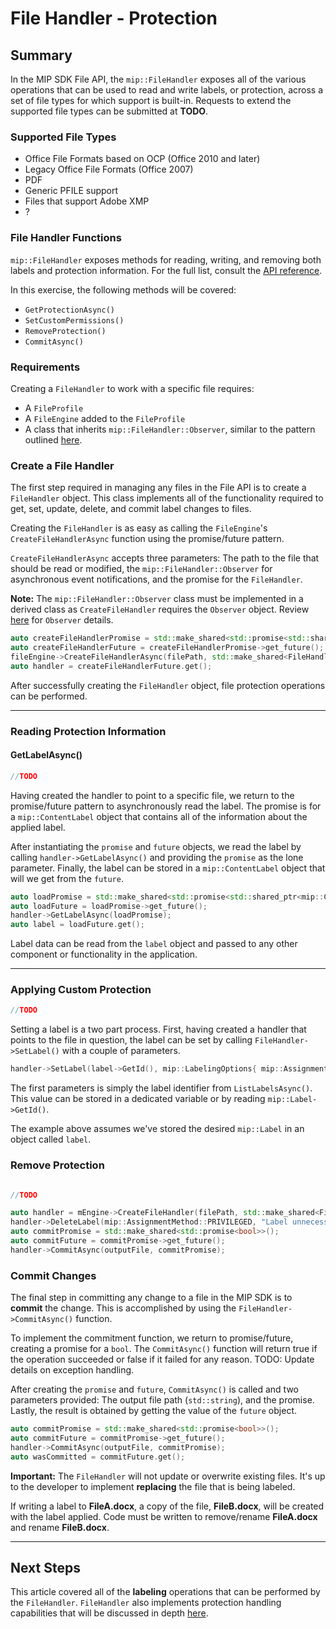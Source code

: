 # File Handler - Protection

## Summary

In the MIP SDK File API, the `mip::FileHandler` exposes all of the various operations that can be used to read and write labels, or protection, across a set of file types for which support is built-in. Requests to extend the supported file types can be submitted at **TODO**.

### Supported File Types

- Office File Formats based on OCP (Office 2010 and later)
- Legacy Office File Formats (Office 2007)
- PDF
- Generic PFILE support
- Files that support Adobe XMP
- ?

### File Handler Functions

`mip::FileHandler` exposes methods for reading, writing, and removing both labels and protection information. For the full list, consult the [API reference](https://docs.microsoft.com/en-us/azure/information-protection/develop/mip/class_mip_filehandler).

In this exercise, the following methods will be covered:

- `GetProtectionAsync()`
- `SetCustomPermissions()`
- `RemoveProtection()`
- `CommitAsync()`

### Requirements

Creating a `FileHandler` to work with a specific file requires:

- A `FileProfile`
- A `FileEngine` added to the `FileProfile`
- A class that inherits `mip::FileHandler::Observer`, similar to the pattern outlined [here]().

### Create a File Handler

The first step required in managing any files in the File API is to create a `FileHandler` object. This class implements all of the functionality required to get, set, update, delete, and commit label changes to files.

Creating the `FileHandler` is as easy as calling the `FileEngine`'s `CreateFileHandlerAsync` function using the promise/future pattern.

`CreateFileHandlerAsync` accepts three parameters: The path to the file that should be read or modified, the `mip::FileHandler::Observer` for asynchronous event notifications, and the promise for the `FileHandler`.

**Note:** The `mip::FileHandler::Observer` class must be implemented in a derived class as `CreateFileHandler` requires the `Observer` object. Review [here]() for `Observer` details.

```cpp
auto createFileHandlerPromise = std::make_shared<std::promise<std::shared_ptr<mip::FileHandler>>>();
auto createFileHandlerFuture = createFileHandlerPromise->get_future();
fileEngine->CreateFileHandlerAsync(filePath, std::make_shared<FileHandlerObserver>(), createFileHandlerPromise);
auto handler = createFileHandlerFuture.get();
```

After successfully creating the `FileHandler` object, file protection operations can be performed.

***

### Reading Protection Information

#### GetLabelAsync()

```cpp
//TODO
```

Having created the handler to point to a specific file, we return to the promise/future pattern to asynchronously read the label. The promise is for a `mip::ContentLabel` object that contains all of the information about the applied label.

After instantiating the `promise` and `future` objects, we read the label by calling `handler->GetLabelAsync()` and providing the `promise` as the lone parameter. Finally, the label can be stored in a `mip::ContentLabel` object that will we get from the `future`.

```cpp
auto loadPromise = std::make_shared<std::promise<std::shared_ptr<mip::ContentLabel>>>();
auto loadFuture = loadPromise->get_future();
handler->GetLabelAsync(loadPromise);
auto label = loadFuture.get();
```

Label data can be read from the `label` object and passed to any other component or functionality in the application.

***

### Applying Custom Protection

```cpp
//TODO
```

Setting a label is a two part process. First, having created a handler that points to the file in question, the label can be set by calling `FileHandler->SetLabel()` with a couple of parameters.

```cpp
handler->SetLabel(label->GetId(), mip::LabelingOptions{ mip::AssignmentMethod::PRIVILEGED, "" });
```

The first parameters is simply the label identifier from `ListLabelsAsync()`. This value can be stored in a dedicated variable or by reading `mip::Label->GetId()`.

The example above assumes we've stored the desired `mip::Label` in an object called `label`.

### Remove Protection

```cpp

//TODO

auto handler = mEngine->CreateFileHandler(filePath, std::make_shared<FileHandlerObserverImpl>());
handler->DeleteLabel(mip::AssignmentMethod::PRIVILEGED, "Label unnecessary.");
auto commitPromise = std::make_shared<std::promise<bool>>();
auto commitFuture = commitPromise->get_future();
handler->CommitAsync(outputFile, commitPromise);
```

### Commit Changes

The final step in committing any change to a file in the MIP SDK is to **commit** the change. This is accomplished by using the `FileHandler->CommitAsync()` function. 

To implement the commitment function, we return to promise/future, creating a promise for a `bool`. The `CommitAsync()` function will return true if the operation succeeded or false if it failed for any reason. TODO: Update details on exception handling.

After creating the `promise` and `future`, `CommitAsync()` is called and two parameters provided: The output file path (`std::string`), and the promise. Lastly, the result is obtained by getting the value of the `future` object.

```cpp
auto commitPromise = std::make_shared<std::promise<bool>>();
auto commitFuture = commitPromise->get_future();
handler->CommitAsync(outputFile, commitPromise);
auto wasCommitted = commitFuture.get();
```

**Important:** The `FileHandler` will not update or overwrite existing files. It's up to the developer to implement **replacing** the file that is being labeled. 

If writing a label to **FileA.docx**, a copy of the file, **FileB.docx**, will be created with the label applied. Code must be written to remove/rename **FileA.docx** and rename **FileB.docx**.

***



## Next Steps

This article covered all of the **labeling** operations that can be performed by the `FileHandler`. `FileHandler` also implements protection handling capabilities that will be discussed in depth [here]().